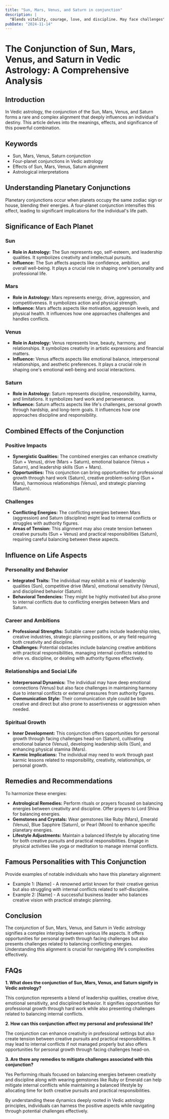 ```yaml
---
title: "Sun, Mars, Venus, and Saturn in conjunction"
description: |
  "Blends vitality, courage, love, and discipline. May face challenges"
pubDate: "2024-11-14"
---
```


# The Conjunction of Sun, Mars, Venus, and Saturn in Vedic Astrology: A Comprehensive Analysis

## Introduction

In Vedic astrology, the conjunction of the Sun, Mars, Venus, and Saturn forms a rare and complex alignment that deeply influences an individual's destiny. This article delves into the meanings, effects, and significance of this powerful combination.

## Keywords

- Sun, Mars, Venus, Saturn conjunction
- Four-planet conjunctions in Vedic astrology
- Effects of Sun, Mars, Venus, Saturn alignment
- Astrological interpretations

## Understanding Planetary Conjunctions

Planetary conjunctions occur when planets occupy the same zodiac sign or house, blending their energies. A four-planet conjunction intensifies this effect, leading to significant implications for the individual's life path.

## Significance of Each Planet

### Sun

- **Role in Astrology:** The Sun represents ego, self-esteem, and leadership qualities. It symbolizes creativity and intellectual pursuits.
- **Influence:** The Sun affects aspects like confidence, ambition, and overall well-being. It plays a crucial role in shaping one's personality and professional life.

### Mars

- **Role in Astrology:** Mars represents energy, drive, aggression, and competitiveness. It symbolizes action and physical strength.
- **Influence:** Mars affects aspects like motivation, aggression levels, and physical health. It influences how one approaches challenges and handles conflicts.

### Venus

- **Role in Astrology:** Venus represents love, beauty, harmony, and relationships. It symbolizes creativity in artistic expressions and financial matters.
- **Influence:** Venus affects aspects like emotional balance, interpersonal relationships, and aesthetic preferences. It plays a crucial role in shaping one's emotional well-being and social interactions.

### Saturn

- **Role in Astrology:** Saturn represents discipline, responsibility, karma, and limitations. It symbolizes hard work and perseverance.
- **Influence:** Saturn affects aspects like life's challenges, personal growth through hardship, and long-term goals. It influences how one approaches discipline and responsibility.

## Combined Effects of the Conjunction

### Positive Impacts

- **Synergistic Qualities:** The combined energies can enhance creativity (Sun + Venus), drive (Mars + Saturn), emotional balance (Venus + Saturn), and leadership skills (Sun + Mars).
- **Opportunities:** This conjunction can bring opportunities for professional growth through hard work (Saturn), creative problem-solving (Sun + Mars), harmonious relationships (Venus), and strategic planning (Saturn).

### Challenges

- **Conflicting Energies:** The conflicting energies between Mars (aggression) and Saturn (discipline) might lead to internal conflicts or struggles with authority figures.
- **Areas of Tension:** This alignment may also create tension between creative pursuits (Sun + Venus) and practical responsibilities (Saturn), requiring careful balancing between these aspects.

## Influence on Life Aspects

### Personality and Behavior

- **Integrated Traits:** The individual may exhibit a mix of leadership qualities (Sun), competitive drive (Mars), emotional sensitivity (Venus), and disciplined behavior (Saturn).
- **Behavioral Tendencies:** They might be highly motivated but also prone to internal conflicts due to conflicting energies between Mars and Saturn.

### Career and Ambitions

- **Professional Strengths:** Suitable career paths include leadership roles, creative industries, strategic planning positions, or any field requiring both creativity and discipline.
- **Challenges:** Potential obstacles include balancing creative ambitions with practical responsibilities, managing internal conflicts related to drive vs. discipline, or dealing with authority figures effectively.

### Relationships and Social Life

- **Interpersonal Dynamics:** The individual may have deep emotional connections (Venus) but also face challenges in maintaining harmony due to internal conflicts or external pressures from authority figures.
- **Communication Style:** Their communication style could be both creative and direct but also prone to assertiveness or aggression when needed.

### Spiritual Growth

- **Inner Development:** This conjunction offers opportunities for personal growth through facing challenges head-on (Saturn), cultivating emotional balance (Venus), developing leadership skills (Sun), and enhancing physical stamina (Mars).
- **Karmic Implications:** The individual may need to work through past karmic lessons related to responsibility, creativity, relationships, or personal growth.

## Remedies and Recommendations

To harmonize these energies:

- **Astrological Remedies:** Perform rituals or prayers focused on balancing energies between creativity and discipline. Offer prayers to Lord Shiva for balancing energies.
- **Gemstones and Crystals:** Wear gemstones like Ruby (Mars), Emerald (Venus), Blue Sapphire (Saturn), or Pearl (Moon) to enhance specific planetary energies.
- **Lifestyle Adjustments:** Maintain a balanced lifestyle by allocating time for both creative pursuits and practical responsibilities. Engage in physical activities like yoga or meditation to manage internal conflicts.

## Famous Personalities with This Conjunction

Provide examples of notable individuals who have this planetary alignment:

- Example 1: [Name] - A renowned artist known for their creative genius but also struggling with internal conflicts related to self-discipline.
- Example 2: [Name] - A successful business leader who balances creative vision with practical strategic planning.

## Conclusion

The conjunction of Sun, Mars, Venus, and Saturn in Vedic astrology signifies a complex interplay between various life aspects. It offers opportunities for personal growth through facing challenges but also presents challenges related to balancing conflicting energies. Understanding this alignment is crucial for navigating life's complexities effectively.

## FAQs

**1. What does the conjunction of Sun, Mars, Venus, and Saturn signify in Vedic astrology?**

This conjunction represents a blend of leadership qualities, creative drive, emotional sensitivity, and disciplined behavior. It signifies opportunities for professional growth through hard work while also presenting challenges related to balancing internal conflicts.

**2. How can this conjunction affect my personal and professional life?**

The conjunction can enhance creativity in professional settings but also create tension between creative pursuits and practical responsibilities. It may lead to internal conflicts if not managed properly but also offers opportunities for personal growth through facing challenges head-on.

**3. Are there any remedies to mitigate challenges associated with this conjunction?**

Yes Performing rituals focused on balancing energies between creativity and discipline along with wearing gemstones like Ruby or Emerald can help mitigate internal conflicts while maintaining a balanced lifestyle by allocating time for both creative pursuits and practical responsibilities.

By understanding these dynamics deeply rooted in Vedic astrology principles, individuals can harness the positive aspects while navigating through potential challenges effectively.